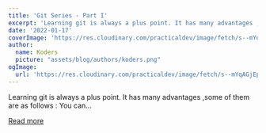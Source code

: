 ```yaml
---
title: 'Git Series - Part I'
excerpt: 'Learning git is always a plus point. It has many advantages ,some of them are as follows :    You can...'
date: '2022-01-17'
coverImage: 'https://res.cloudinary.com/practicaldev/image/fetch/s--mYqAGjEp--/c_imagga_scale,f_auto,fl_progressive,h_420,q_auto,w_1000/https://dev-to-uploads.s3.amazonaws.com/uploads/articles/70jxla3ys3eubcjt9vyd.jpg'
author:
  name: Koders
  picture: "assets/blog/authors/koders.png"
ogImage:
  url: 'https://res.cloudinary.com/practicaldev/image/fetch/s--mYqAGjEp--/c_imagga_scale,f_auto,fl_progressive,h_420,q_auto,w_1000/https://dev-to-uploads.s3.amazonaws.com/uploads/articles/70jxla3ys3eubcjt9vyd.jpg'
---
```


Learning git is always a plus point. It has many advantages ,some of them are as follows :    You can...

[Read more](https://dev.to/siddhi244/git-series-part-i-8pg)
